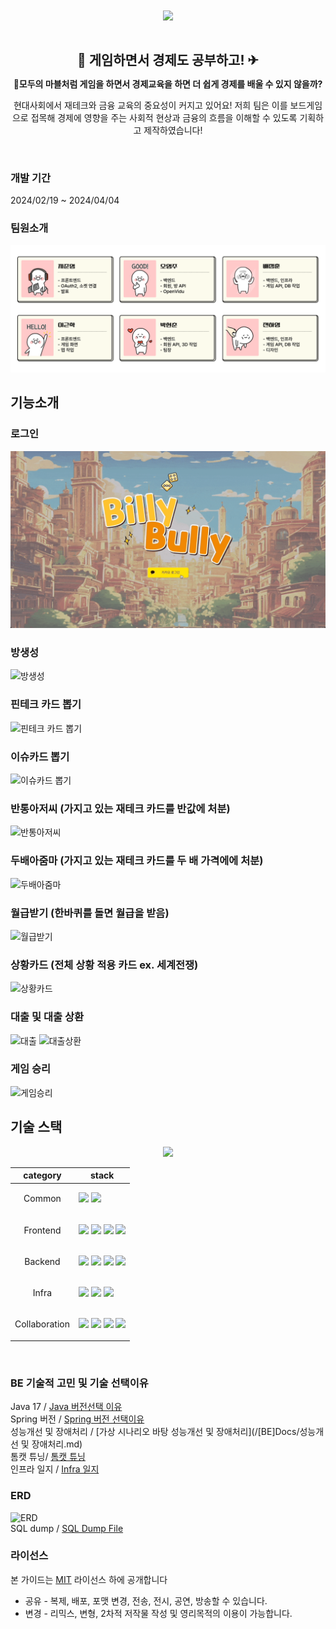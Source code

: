 <div align=center>
  <img
    align=center
    src="https://github.com/gnaak/billybully/-/raw/backend/%5BBE%5DDocs/img/%EB%B9%8C%EB%A6%AC%EB%B6%88%EB%A6%AC_%EB%A1%9C%EA%B3%A0.png?ref_type=heads"
    width="500">
</div>

<br>
<div align=center>
<h1 align=center style="text-align: center; font-size: 1.5em">🎲 게임하면서 경제도 공부하고! ✈</h1>
</div>
<div align=center>

<p><b>🤷모두의 마블처럼 게임을 하면서 경제교육을 하면 더 쉽게 경제를 배울 수 있지 않을까?</b></p>

<p>
현대사회에서 재테크와 금융 교육의 중요성이 커지고 있어요! 저희 팀은 이를 보드게임으로 접목해 경제에 영향을 주는 사회적 현상과 금융의 흐름을 이해할 수 있도록 기획하고 제작하였습니다!
</p>
<br>

</div>

### 개발 기간
2024/02/19 ~ 2024/04/04

### 팀원소개

![팀원소개](/[BE]Docs/img/팀원소개.png)

## 기능소개

### 로그인
![로그인](/[A401]산출물/GIF/login.gif)

### 방생성
![방생성](/[A401]산출물/GIF/make_room.gif)

### 핀테크 카드 뽑기
![핀테크 카드 뽑기](/[A401]산출물/GIF/fintech_card.gif)

### 이슈카드 뽑기
![이슈카드 뽑기](/[A401]산출물/GIF/issue_card.gif)

### 반통아저씨 (가지고 있는 재테크 카드를 반값에 처분)
![반통아저씨](/[A401]산출물/GIF/half_man.gif)

### 두배아줌마 (가지고 있는 재테크 카드를 두 배 가격에에 처분)
![두배아줌마](/[A401]산출물/GIF/twice_woman.gif)

### 월급받기 (한바퀴를 돌면 월급을 받음)
![월급받기](/[A401]산출물/GIF/payday.gif)

### 상황카드 (전체 상황 적용 카드 ex. 세계전쟁)
![상황카드](/[A401]산출물/GIF/situation.gif)

### 대출 및 대출 상환
![대출](/[A401]산출물/GIF/get_loan.gif)
![대출상환](/[A401]산출물/GIF/repay_loan.gif)

### 게임 승리
![게임승리](/[A401]산출물/GIF/win.gif)


## 기술 스택

<div align=center>
  <img src="https://lab.ssafy.com/s10-fintech-finance-sub2/S10P22A401/-/raw/backend/%5BBE%5DDocs/img/BillyBully_Infra.PNG?ref_type=heads">
</div>

<table align=center>
    <thead>
        <tr>
            <th>category</th>
            <th>stack</th>
        </tr>
    </thead>
    <tbody>
        <tr>
            <td>
                <p align=center>Common</p>
            </td>
            <td>
                <img src="https://img.shields.io/badge/OpenVidu-333333?style=for-the-badge"> 
                <img src="https://img.shields.io/badge/JWT-A100FF?style=for-the-badge">
            </td>
        </tr>
        <tr>
            <td>
                  <p align=center>Frontend</p>
            </td>
            <td>
                 <img src="https://img.shields.io/badge/typescript-3178C6?style=for-the-badge"> 
                <img src="https://img.shields.io/badge/react-61DAFB?style=for-the-badge"> 
                <img src="https://img.shields.io/badge/zustand-592E42?style=for-the-badge"> 
                <img src="https://img.shields.io/badge/ThreeJS-06B6D4?style=for-the-badge">
            </td>
        </tr>
        <tr>
            <td>
                <p align=center>Backend</p>
            </td>
            <td>
                <img src="https://img.shields.io/badge/java_17-007396?style=for-the-badge"> 
                <img src="https://img.shields.io/badge/mysql-4479A1?style=for-the-badge"> 
                <img src="https://img.shields.io/badge/springboot_3-6DB33F?style=for-the-badge"> 
                <img src="https://img.shields.io/badge/JPA-FFFFCC?style=for-the-badge"> 
            </td>
        </tr>
        <tr>
            <td>
                <p align=center>Infra</p>
            </td>
            <td>
                 <img src="https://img.shields.io/badge/Jenkins-000000?style=for-the-badge">
                <img src="https://img.shields.io/badge/Docker-3178C6?style=for-the-badge">
                <img src="https://img.shields.io/badge/NGINX-6DB33F?style=for-the-badge">
            </td>
        </tr>
        <tr>
            <td>
                <p align=center>Collaboration</p>
            </td>
            <td>
                <img src="https://img.shields.io/badge/git-F05032?style=for-the-badge&logo=git&logoColor=white"> 
                <img src="https://img.shields.io/badge/gerrit-EEEEEE?style=for-the-badge&logo=gerrit&logoColor=black"> 
                <img src="https://img.shields.io/badge/jira-0052CC?style=for-the-badge&logo=jira&logoColor=white">  
                <img src="https://img.shields.io/badge/notion-000000?style=for-the-badge&logo=notion&logoColor=white"> 
            </td>
        </tr>
    </tbody>
</table>

<br>


### BE 기술적 고민 및 기술 선택이유
Java 17 / [Java 버전선택 이유](/[BE]Docs/Java17.md)  
Spring 버전 / [Spring 버전 선택이유](/[BE]Docs/SpringBoot.md)  
성능개선 및 장애처리 / [가상 시나리오 바탕 성능개선 및 장애처리](/[BE]Docs/성능개선 및 장애처리.md)   
톰캣 튜닝/ [톰캣 튜닝](/[BE]Docs/Tomcat.md)  
인프라 일지 / [Infra 일지](https://sulky-cemetery-fa5.notion.site/88dc1cbfc29a4c6ea7f42f3be1f795db)

### ERD
![ERD](https://lab.ssafy.com/s10-fintech-finance-sub2/S10P22A401/-/raw/backend/%5BA401%5D%20%EC%82%B0%EC%B6%9C%EB%AC%BC/%5BA401%5D%20ERD.png?ref_type=heads)  
SQL dump / [SQL Dump File](/[A401]산출물/BillyBully_SQL)

### 라이선스

본 가이드는 [MIT](https://choosealicense.com/licenses/mit/) 라이선스 하에 공개합니다

* 공유 - 복제, 배포, 포맷 변경, 전송, 전시, 공연, 방송할 수 있습니다.
* 변경 - 리믹스, 변형, 2차적 저작물 작성 및 영리목적의 이용이 가능합니다. 
